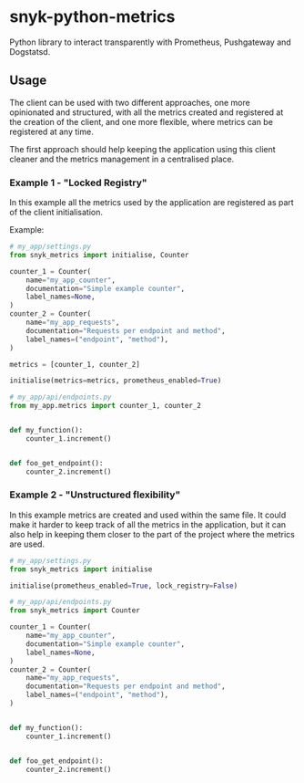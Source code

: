 # snyk-python-metrics

Python library to interact transparently with Prometheus, Pushgateway and
Dogstatsd.

## Usage

The client can be used with two different approaches, one more opinionated and
structured, with all the metrics created and registered at the creation of the
client, and one more flexible, where metrics can be registered at any time.

The first approach should help keeping the application using this client cleaner
and the metrics management in a centralised place.

### Example 1 - "Locked Registry"

In this example all the metrics used by the application are registered as part
of the client initialisation.

Example:

```python
# my_app/settings.py
from snyk_metrics import initialise, Counter

counter_1 = Counter(
    name="my_app_counter",
    documentation="Simple example counter",
    label_names=None,
)
counter_2 = Counter(
    name="my_app_requests",
    documentation="Requests per endpoint and method",
    label_names=("endpoint", "method"),
)

metrics = [counter_1, counter_2]

initialise(metrics=metrics, prometheus_enabled=True)
```

```python
# my_app/api/endpoints.py
from my_app.metrics import counter_1, counter_2


def my_function():
    counter_1.increment()


def foo_get_endpoint():
    counter_2.increment()
```

### Example 2 - "Unstructured flexibility"

In this example metrics are created and used within the same file. It could make
it harder to keep track of all the metrics in the application, but it can also
help in keeping them closer to the part of the project where the metrics are
used.

```python
# my_app/settings.py
from snyk_metrics import initialise

initialise(prometheus_enabled=True, lock_registry=False)
```

```python
# my_app/api/endpoints.py
from snyk_metrics import Counter

counter_1 = Counter(
    name="my_app_counter",
    documentation="Simple example counter",
    label_names=None,
)
counter_2 = Counter(
    name="my_app_requests",
    documentation="Requests per endpoint and method",
    label_names=("endpoint", "method"),
)


def my_function():
    counter_1.increment()


def foo_get_endpoint():
    counter_2.increment()
```
